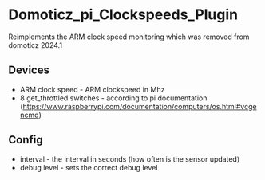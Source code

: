 # Domoticz_pi_Clockspeeds_Plugin

Reimplements the ARM clock speed monitoring which was removed from domoticz 2024.1

## Devices

- ARM clock speed - ARM clockspeed in Mhz
- 8 get_throttled switches - according to pi documentation (https://www.raspberrypi.com/documentation/computers/os.html#vcgencmd)

## Config

- interval - the interval in seconds (how often is the sensor updated)
- debug level - sets the correct debug level
